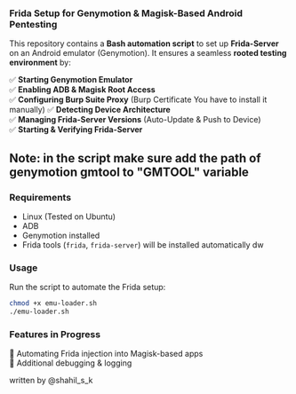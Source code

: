 ### **Frida Setup for Genymotion & Magisk-Based Android Pentesting**  
This repository contains a **Bash automation script** to set up **Frida-Server** on an Android emulator (Genymotion). It ensures a seamless **rooted testing environment** by:  

✅ **Starting Genymotion Emulator**  
✅ **Enabling ADB & Magisk Root Access**  
✅ **Configuring Burp Suite Proxy** 
(Burp Certificate You have to install it manually)
✅ **Detecting Device Architecture**  
✅ **Managing Frida-Server Versions** 
(Auto-Update & Push to Device)  
✅ **Starting & Verifying Frida-Server**  

## Note: in the script make sure add the path of genymotion gmtool to "GMTOOL" variable

### **Requirements**  
- Linux (Tested on Ubuntu)
- ADB  
- Genymotion installed  
- Frida tools (`frida`, `frida-server`)  will be installed automatically dw

### **Usage**  
Run the script to automate the Frida setup:  
```bash
chmod +x emu-loader.sh
./emu-loader.sh
```  

### **Features in Progress**   
🔹 Automating Frida injection into Magisk-based apps  
🔹 Additional debugging & logging  

written by @shahil_s_k
